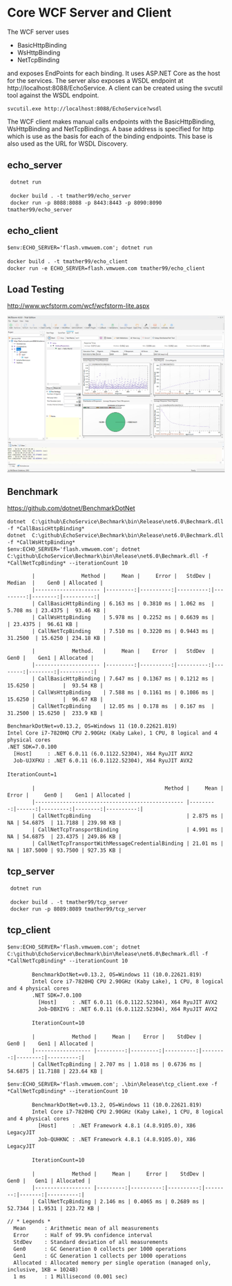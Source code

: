 # Core WCF Server and Client

The WCF server uses 

  * BasicHttpBinding
  * WsHttpBinding
  * NetTcpBinding 

and exposes EndPoints for each binding. It uses ASP.NET Core as the host for the services. 
The server also exposes a WSDL endpoint at http://localhost:8088/EchoService. A client can be created using the svcutil tool against the WSDL endpoint. 

```
svcutil.exe http://localhost:8088/EchoService?wsdl
```

The WCF client makes manual calls endpoints with the BasicHttpBinding, WsHttpBinding and NetTcpBindings.
A base address is specified for http which is use as the basis for each of the binding endpoints. 
This base is also used as the URL for WSDL Discovery.  

## echo_server
```
 dotnet run

 docker build . -t tmather99/echo_server
 docker run -p 8088:8088 -p 8443:8443 -p 8090:8090 tmather99/echo_server
```
## echo_client
```
$env:ECHO_SERVER='flash.vmwuem.com'; dotnet run

docker build . -t tmather99/echo_client
docker run -e ECHO_SERVER=flash.vmwuem.com tmather99/echo_client
```

## Load Testing

http://www.wcfstorm.com/wcf/wcfstorm-lite.aspx

![wcfstorm](./assets/wcfstorm.png)


## Benchmark

https://github.com/dotnet/BenchmarkDotNet

```
dotnet  C:\github\EchoService\Bechmark\bin\Release\net6.0\Bechmark.dll -f *CallBasicHttpBinding*
dotnet  C:\github\EchoService\Bechmark\bin\Release\net6.0\Bechmark.dll -f *CallWsHttpBinding*
$env:ECHO_SERVER='flash.vmwuem.com'; dotnet  C:\github\EchoService\Bechmark\bin\Release\net6.0\Bechmark.dll -f *CallNetTcpBinding* --iterationCount 10
```

```
        |               Method |     Mean |     Error |   StdDev |   Median  |    Gen0 | Allocated |
        |--------------------- |---------:|----------:|----------:|---------:|--------:|----------:|
        | CallBasicHttpBinding | 6.163 ms | 0.3810 ms | 1.062 ms  | 5.708 ms | 23.4375 |  93.46 KB |
        | CallWsHttpBinding    | 5.978 ms | 0.2252 ms | 0.6639 ms |          | 23.4375 |  96.61 KB |
        | CallNetTcpBinding    | 7.510 ms | 0.3220 ms | 0.9443 ms | 31.2500  | 15.6250 | 234.18 KB |
```


```
        |            Method.   |     Mean |    Error  |   StdDev  |    Gen0 |    Gen1 | Allocated |
        |--------------------- |---------:|----------:|----------:|--------:|--------:|----------:|
        | CallBasicHttpBinding | 7.647 ms | 0.1367 ms | 0.1212 ms | 15.6250 |         |  93.54 KB |
        | CallWsHttpBinding    | 7.588 ms | 0.1161 ms | 0.1086 ms | 15.6250 |         |  96.67 KB |
        | CallNetTcpBinding    | 12.05 ms | 0.178 ms  | 0.167 ms  | 31.2500 | 15.6250 |  233.9 KB |
```

```
BenchmarkDotNet=v0.13.2, OS=Windows 11 (10.0.22621.819)
Intel Core i7-7820HQ CPU 2.90GHz (Kaby Lake), 1 CPU, 8 logical and 4 physical cores
.NET SDK=7.0.100
  [Host]     : .NET 6.0.11 (6.0.1122.52304), X64 RyuJIT AVX2
  Job-UJXFKU : .NET 6.0.11 (6.0.1122.52304), X64 RyuJIT AVX2

IterationCount=1

        |                                          Method |     Mean | Error |     Gen0 |    Gen1 | Allocated |
        |------------------------------------------------ |---------:|------:|---------:|--------:|----------:|
        | CallNetTcpBinding                               | 2.875 ms |    NA | 54.6875  | 11.7188 | 239.98 KB |
        | CallNetTcpTransportBinding                      | 4.991 ms |    NA | 54.6875  | 23.4375 | 249.86 KB |
        | CallNetTcpTransportWithMessageCredentialBinding | 21.01 ms |    NA | 187.5000 | 93.7500 | 927.35 KB |

```



## tcp_server
```
 dotnet run

 docker build . -t tmather99/tcp_server
 docker run -p 8089:8089 tmather99/tcp_server
```

## tcp_client
```
$env:ECHO_SERVER='flash.vmwuem.com'; dotnet  C:\github\EchoService\Bechmark\bin\Release\net6.0\Bechmark.dll -f *CallNetTcpBinding* --iterationCount 10

        BenchmarkDotNet=v0.13.2, OS=Windows 11 (10.0.22621.819)
        Intel Core i7-7820HQ CPU 2.90GHz (Kaby Lake), 1 CPU, 8 logical and 4 physical cores
        .NET SDK=7.0.100
          [Host]     : .NET 6.0.11 (6.0.1122.52304), X64 RyuJIT AVX2
          Job-DBXIYG : .NET 6.0.11 (6.0.1122.52304), X64 RyuJIT AVX2

        IterationCount=10

        |            Method |     Mean |    Error |    StdDev |    Gen0 |    Gen1 | Allocated |
        |------------------ |---------:|---------:|----------:|--------:|--------:|----------:|
        | CallNetTcpBinding | 2.707 ms | 1.018 ms | 0.6736 ms | 54.6875 | 11.7188 | 223.64 KB |
```
```
$env:ECHO_SERVER='flash.vmwuem.com'; .\bin\Release\tcp_client.exe -f *CallNetTcpBinding* --iterationCount 10

        BenchmarkDotNet=v0.13.2, OS=Windows 11 (10.0.22621.819)
        Intel Core i7-7820HQ CPU 2.90GHz (Kaby Lake), 1 CPU, 8 logical and 4 physical cores
          [Host]     : .NET Framework 4.8.1 (4.8.9105.0), X86 LegacyJIT
          Job-QUHKNC : .NET Framework 4.8.1 (4.8.9105.0), X86 LegacyJIT

        IterationCount=10

        |            Method |     Mean |     Error |    StdDev |    Gen0 |   Gen1 | Allocated |
        |------------------ |---------:|----------:|----------:|--------:|-------:|----------:|
        | CallNetTcpBinding | 2.146 ms | 0.4065 ms | 0.2689 ms | 52.7344 | 1.9531 | 223.72 KB |
```
```
// * Legends *
  Mean      : Arithmetic mean of all measurements
  Error     : Half of 99.9% confidence interval
  StdDev    : Standard deviation of all measurements
  Gen0      : GC Generation 0 collects per 1000 operations
  Gen1      : GC Generation 1 collects per 1000 operations
  Allocated : Allocated memory per single operation (managed only, inclusive, 1KB = 1024B)
  1 ms      : 1 Millisecond (0.001 sec)
```
